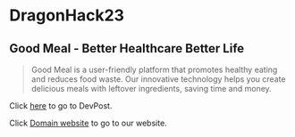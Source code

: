 # DragonHack23

## Good Meal - Better Healthcare Better Life

> Good Meal is a user-friendly platform that promotes healthy eating and reduces food waste. Our innovative technology helps you create delicious meals with leftover ingredients, saving time and money.

Click [here](https://devpost.com/software/good-meal-for-a-better-healthcare?ref_content=my-projects-tab&ref_feature=my_projects) to go to DevPost.

Click [Domain website](www.goodmeal.tech) to go to our website.
